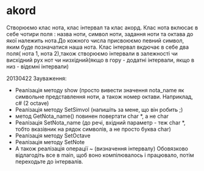 akord
=====

Створюємо клас нота, клас інтервал та клас акорд. 
Клас нота вклюсає в себе чотири поля : назва ноти, символ ноти, задання ноти та октава до якої належить нота.До кожного 
числа присвоюємо певний символ, яким буде позначатися наша нота.
Клас інтервал вкдючає в себе два поля( нота 1, нота 2),також створюємо інтервали в залежності чи висхідний рух нот  чи 
низхідний(якщо в гору - додатні інтервали, якщо в низ - відємні інтервали)

20130422
Зауваження:
- Реалізація методу show (просто вивести значення nota_name як символьне представлення ноти, а також номер октави. Наприклад, c# (2 octave)
- Реалізація методу SetSimvol (напишіть за мене, що він робить ;)
- метод GetNota_name() повинен повертати char *, а не char
- Реалізація SetNota_name (до речі, вхідний параметр - теж char *, тобто вказівник на рядок символів, а не просто буква char)
- Реалізація методу SetOctave
- Реалізація методу SetNote 
- А також реалізація операції ~ (визначення інтервалу)
Обовязково відлагодіть все в main, щоб воно компілювалось і працювало, потім переходьте до інтервалів. 
